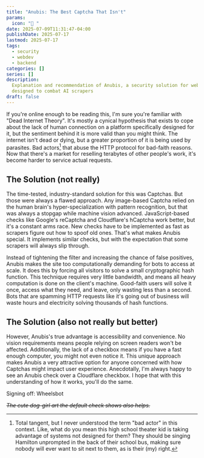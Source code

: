 ```yaml
---
title: "Anubis: The Best Captcha That Isn't"
params:
  icon: "󰒋 "
date: 2025-07-09T11:31:47-04:00
publishDate: 2025-07-17
lastmod: 2025-07-17
tags:
  - security
  - webdev
  - backend
categories: []
series: []
description:
  Explanation and recommendation of Anubis, a security solution for web servers
  designed to combat AI scrapers
draft: false
---
```


If you're online enough to be reading this, I'm sure you're familiar with "Dead
Internet Theory". It's mostly a cynical hypothesis that exists to cope about the
lack of human connection on a platform specifically designed for it, but the
sentiment behind it is more valid than you might think. The internet isn't dead
or dying, but a greater proportion of it is being used by parasites. Bad
actors[^1] that abuse the HTTP protocol for bad-faith reasons. Now that there's
a market for reselling terabytes of other people's work, it's become harder to
service actual requests.

## The Solution (not really)

The time-tested, industry-standard solution for this was Captchas. But those
were always a flawed approach. Any image-based Captcha relied on the human
brain's hyper-specialization with pattern recognition, but that was always a
stopgap while machine vision advanced. JavaScript-based checks like Google's
reCaptcha and Cloudflare's hCaptcha work better, but it's a constant arms race.
New checks have to be implemented as fast as scrapers figure out how to spoof
old ones. That's what makes Anubis special. It implements similar checks, but
with the expectation that some scrapers will always slip through.

Instead of tightening the filter and increasing the chance of false positives,
Anubis makes the site too computationally demanding for bots to access at scale.
It does this by forcing all visitors to solve a small cryptographic hash
function. This technique requires very little bandwidth, and means all heavy
computation is done on the client's machine. Good-faith users will solve it
once, access what they need, and leave, only wasting less than a second. Bots
that are spamming HTTP requests like it's going out of business will waste hours
and electricity solving thousands of hash functions.

## The Solution (also not really but better)

However, Anubis's true advantage is accessibility and convenience. No vision
requirements means people relying on screen readers won't be affected.
Additionally, the lack of a checkbox means if you have a fast enough computer,
you might not even notice it. This unique approach makes Anubis a very
attractive option for anyone concerned with how Captchas might impact user
experience. Anecdotally, I'm always happy to see an Anubis check over a
Cloudflare checkbox. I hope that with this understanding of how it works, you'll
do the same.

Signing off: Wheelsbot

~~_The cute dog-girl art the default check shows also helps._~~

[^1]:
    Total tangent, but I never understood the term "bad actor" in this context.
    Like, what do you mean this high school theater kid is taking advantage of
    systems not designed for them? They should be singing Hamilton unprompted in
    the back of their school bus, making sure nobody will ever want to sit next
    to them, as is their (my) right.
